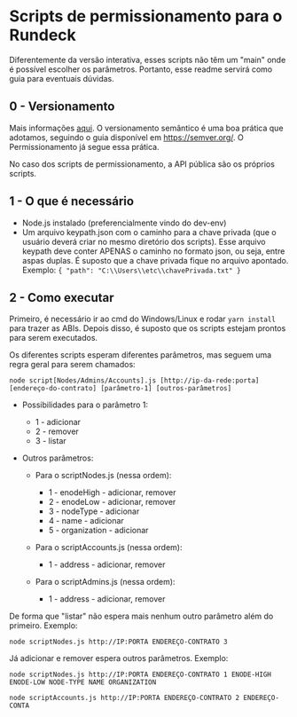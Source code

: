 # Scripts de permissionamento para o Rundeck

Diferentemente da versão interativa, esses scripts não têm um "main" onde é possível escolher os parâmetros. Portanto, esse readme servirá como guia para eventuais dúvidas.

## 0 - Versionamento
Mais informações [aqui](https://github.com/RBBNet/rbb/blob/master/Versionamento.md). O versionamento semântico é uma boa prática que adotamos, seguindo o guia disponível em https://semver.org/. O Permissionamento já segue essa prática.

No caso dos scripts de permissionamento, a API pública são os próprios scripts.

## 1 - O que é necessário
* Node.js instalado (preferencialmente vindo do dev-env)
* Um arquivo keypath.json com o caminho para a chave privada (que o usuário deverá criar no mesmo diretório dos scripts). Esse arquivo keypath deve conter APENAS o caminho no formato json, ou seja, entre aspas duplas.
É suposto que a chave privada fique no arquivo apontado. Exemplo:
``{
  "path": "C:\\Users\\etc\\chavePrivada.txt"
}``

## 2 - Como executar
Primeiro, é necessário ir ao cmd do Windows/Linux e rodar `yarn install` para trazer as ABIs. Depois disso, é suposto que os scripts estejam prontos para serem executados.

Os diferentes scripts esperam diferentes parâmetros, mas seguem uma regra geral para serem chamados: 

`node script[Nodes/Admins/Accounts].js [http://ip-da-rede:porta] [endereço-do-contrato] [parâmetro-1] [outros-parâmetros]`

* Possibilidades para o parâmetro 1:
  * 1 - adicionar
  * 2 - remover
  * 3 - listar

* Outros parâmetros:
  * Para o scriptNodes.js (nessa ordem):
    * 1 - enodeHigh  - adicionar, remover
    * 2 - enodeLow - adicionar, remover
    * 3 - nodeType - adicionar
    * 4 - name - adicionar
    * 5 - organization - adicionar

  * Para o scriptAccounts.js (nessa ordem):
    * 1 - address - adicionar, remover

  * Para o scriptAdmins.js (nessa ordem):
    * 1 - address - adicionar, remover

De forma que "listar" não espera mais nenhum outro parâmetro além do primeiro. Exemplo:

` node scriptNodes.js http://IP:PORTA ENDEREÇO-CONTRATO 3 `

Já adicionar e remover espera outros parâmetros. Exemplo:

`node scriptNodes.js http://IP:PORTA ENDEREÇO-CONTRATO 1 ENODE-HIGH ENODE-LOW NODE-TYPE NAME ORGANIZATION `

`node scriptAccounts.js http://IP:PORTA ENDEREÇO-CONTRATO 2 ENDEREÇO-CONTA`
